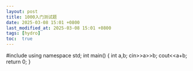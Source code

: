 ```yaml
---
layout: post
title: 1000入门测试题
date: 2025-03-08 15:01 +0800
last_modified_at: 2025-03-08 15:01 +0800
tags: [hydro]
toc:  true
---
```

#include<iostream>
using namespace std;
int main()
{
	int a,b;
	cin>>a>>b;
	cout<<a+b;
	return 0;
}
